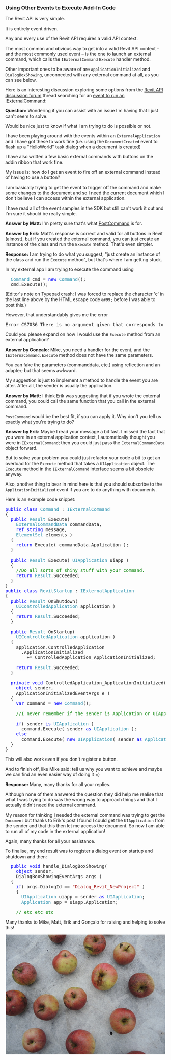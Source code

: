 <head>
<meta http-equiv="Content-Type" content="text/html; charset=utf-8">
<link rel="stylesheet" type="text/css" href="bc.css">
<script src="run_prettify.js" type="text/javascript"></script>
<!--
<script src="https://google-code-prettify.googlecode.com/svn/loader/run_prettify.js" type="text/javascript"></script>
-->
</head>

<!---

12375256 [Event to run a IExternalCommand]
http://forums.autodesk.com/t5/revit-api-forum/event-to-run-a-iexternalcommand/m-p/6692479

Using Other Events to Execute Add-In Code #RevitAPI @AutodeskRevit #aec #bim #dynamobim @AutodeskForge

The Revit API is very simple.
It is entirely event driven.
Any and every use of the Revit API requires a valid API context.
The most common and obvious way to get into a valid Revit API context &ndash; and the most commonly used event &ndash; is the one to launch an external command, which calls the <code>IExternalCommand</code> <code>Execute</code> handler method.
Other important ones to be aware of are <code>ApplicationInitialized</code> and <code>DialogBoxShowing</code>, unconnected with any external command at all...

&ndash; 

-->

### Using Other Events to Execute Add-In Code

The Revit API is very simple.

It is entirely event driven.

Any and every use of the Revit API requires a valid API context.

The most common and obvious way to get into a valid Revit API context &ndash; and the most commonly used event &ndash; is the one to launch an external command, which calls the `IExternalCommand` `Execute` handler method.

Other important ones to be aware of are `ApplicationInitialized` and `DialogBoxShowing`, unconnected with any external command at all, as you can see below.

Here is an interesting discussion exploring some options from
the [Revit API discussion forum](http://forums.autodesk.com/t5/revit-api/bd-p/160) thread
searching for an [event to run an IExternalCommand](http://forums.autodesk.com/t5/revit-api-forum/event-to-run-a-iexternalcommand/m-p/6692479):

**Question:** Wondering if you can assist with an issue I'm having that I just can't seem to solve.

Would be nice just to know if what I am trying to do is possible or not.
 
I have been playing around with the events within an `ExternalApplication` and I have got these to work fine (i.e. using the `DocumentCreated` event to flash up a "HelloWorld" task dialog when a document is created)

I have also written a few basic external commands with buttons on the addin ribbon that work fine.
 
My issue is: how do I get an event to fire off an external command instead of having to use a button?
 
I am basically trying to get the event to trigger off the command and make some changes to the document and so I need the current document which I don't believe I can access within the external application.
 
I have read all of the event samples in the SDK but still can't work it out and I'm sure it should be really simple.
 
**Answer by Matt:** I'm pretty sure that's what [PostCommand](http://www.revitapidocs.com/2017/b0df464d-1733-ea9e-ac40-399fa9c9a037.htm) is for.
 
**Answer by Erik:** Matt's response is correct and valid for all buttons in Revit (almost), but if you created the external command, you can just create an instance of the class and run the `Execute` method. That's even simpler.

**Response:** I am trying to do what you suggest, "just create an instance of the class and run the `Execute` method", but that's where I am getting stuck.

In my external app I am trying to execute the command using 

<pre class="code">
  <span style="color:#2b91af;">Command</span>&nbsp;cmd&nbsp;=&nbsp;<span style="color:blue;">new</span>&nbsp;<span style="color:#2b91af;">Command</span>();
  &#99;md.Execute();
</pre>

(Editor's note on Typepad crash: I was forced to replace the character 'c' in the last line above by the HTML escape code `&#99;` before I was able to post this.)

However, that understandably gives me the error

<pre>
Error CS7036 There is no argument given that corresponds to the required formal parameter 'commandData' of 'Command.Execute(ExternalCommandData, ref string, ElementSet)'
</pre>

Could you please expand on how I would use the `Execute` method from an external application?

**Answer by Gonçalo:** Mike, you need a handler for the event, and the `IExternaCommand.Execute` method does not have the same parameters.

You can fake the parameters (commanddata, etc.) using reflection and an adapter; but that seems awkward.

My suggestion is just to implement a method to handle the event you are after. After all, the sender is usually the application.

**Answer by Matt:** I think Erik was suggesting that if you wrote the external command, you could call the same function that you call in the external command.
 
`PostCommand` would be the best fit, if you can apply it. Why don't you tell us exactly what you're trying to do?
 
**Answer by Erik:** Maybe I read your message a bit fast. I missed the fact that you were in an external application context, I automatically thought you were in `IExternalCommand`; then you could just pass the `ExternalCommandData` object forward. 

But to solve your problem you could just refactor your code a bit to get an overload for the `Execute` method that takes a `UIApplication` object. The `Execute` method in the `IExternalCommand` interface seems a bit obsolete anyway.

Also, another thing to bear in mind here is that you should subscribe to the `ApplicationInitialized` event if you are to do anything with documents.

Here is an example code snippet:

<pre class="code">
<span style="color:blue;">public</span>&nbsp;<span style="color:blue;">class</span>&nbsp;<span style="color:#2b91af;">Command</span>&nbsp;:&nbsp;<span style="color:#2b91af;">IExternalCommand</span>
{
&nbsp;&nbsp;<span style="color:blue;">public</span>&nbsp;<span style="color:#2b91af;">Result</span>&nbsp;Execute(
&nbsp;&nbsp;&nbsp;&nbsp;<span style="color:#2b91af;">ExternalCommandData</span>&nbsp;commandData,
&nbsp;&nbsp;&nbsp;&nbsp;<span style="color:blue;">ref</span>&nbsp;<span style="color:blue;">string</span>&nbsp;message,
&nbsp;&nbsp;&nbsp;&nbsp;<span style="color:#2b91af;">ElementSet</span>&nbsp;elements&nbsp;)
&nbsp;&nbsp;{
&nbsp;&nbsp;&nbsp;&nbsp;<span style="color:blue;">return</span>&nbsp;Execute(&nbsp;commandData.Application&nbsp;);
&nbsp;&nbsp;}
 
&nbsp;&nbsp;<span style="color:blue;">public</span>&nbsp;<span style="color:#2b91af;">Result</span>&nbsp;Execute(&nbsp;<span style="color:#2b91af;">UIApplication</span>&nbsp;uiapp&nbsp;)
&nbsp;&nbsp;{
&nbsp;&nbsp;&nbsp;&nbsp;<span style="color:green;">//Do&nbsp;all&nbsp;sorts&nbsp;of&nbsp;shiny&nbsp;stuff&nbsp;with&nbsp;your&nbsp;command.&nbsp;</span>
&nbsp;&nbsp;&nbsp;&nbsp;<span style="color:blue;">return</span>&nbsp;<span style="color:#2b91af;">Result</span>.Succeeded;
&nbsp;&nbsp;}
}
<span style="color:blue;">public</span>&nbsp;<span style="color:blue;">class</span>&nbsp;<span style="color:#2b91af;">RevitStartup</span>&nbsp;:&nbsp;<span style="color:#2b91af;">IExternalApplication</span>
{
&nbsp;&nbsp;<span style="color:blue;">public</span>&nbsp;<span style="color:#2b91af;">Result</span>&nbsp;OnShutdown(
&nbsp;&nbsp;&nbsp;&nbsp;<span style="color:#2b91af;">UIControlledApplication</span>&nbsp;application&nbsp;)
&nbsp;&nbsp;{
&nbsp;&nbsp;&nbsp;&nbsp;<span style="color:blue;">return</span>&nbsp;<span style="color:#2b91af;">Result</span>.Succeeded;
&nbsp;&nbsp;}
 
&nbsp;&nbsp;<span style="color:blue;">public</span>&nbsp;<span style="color:#2b91af;">Result</span>&nbsp;OnStartup(
&nbsp;&nbsp;&nbsp;&nbsp;<span style="color:#2b91af;">UIControlledApplication</span>&nbsp;application&nbsp;)
&nbsp;&nbsp;{
&nbsp;&nbsp;&nbsp;&nbsp;application.ControlledApplication
&nbsp;&nbsp;&nbsp;&nbsp;&nbsp;&nbsp;.ApplicationInitialized
&nbsp;&nbsp;&nbsp;&nbsp;&nbsp;&nbsp;&nbsp;&nbsp;+=&nbsp;ControlledApplication_ApplicationInitialized;
 
&nbsp;&nbsp;&nbsp;&nbsp;<span style="color:blue;">return</span>&nbsp;<span style="color:#2b91af;">Result</span>.Succeeded;
&nbsp;&nbsp;}
 
&nbsp;&nbsp;<span style="color:blue;">private</span>&nbsp;<span style="color:blue;">void</span>&nbsp;ControlledApplication_ApplicationInitialized(
&nbsp;&nbsp;&nbsp;&nbsp;<span style="color:blue;">object</span>&nbsp;sender,
&nbsp;&nbsp;&nbsp;&nbsp;ApplicationInitializedEventArgs&nbsp;e&nbsp;)
&nbsp;&nbsp;{
&nbsp;&nbsp;&nbsp;&nbsp;<span style="color:blue;">var</span>&nbsp;command&nbsp;=&nbsp;<span style="color:blue;">new</span>&nbsp;<span style="color:#2b91af;">Command</span>();
 
&nbsp;&nbsp;&nbsp;&nbsp;<span style="color:green;">//I&nbsp;never&nbsp;remember&nbsp;if&nbsp;the&nbsp;sender&nbsp;is&nbsp;Application&nbsp;or&nbsp;UIApplication</span>
 
&nbsp;&nbsp;&nbsp;&nbsp;<span style="color:blue;">if</span>(&nbsp;sender&nbsp;<span style="color:blue;">is</span>&nbsp;<span style="color:#2b91af;">UIApplication</span>&nbsp;)
&nbsp;&nbsp;&nbsp;&nbsp;&nbsp;&nbsp;command.Execute(&nbsp;sender&nbsp;<span style="color:blue;">as</span>&nbsp;<span style="color:#2b91af;">UIApplication</span>&nbsp;);
&nbsp;&nbsp;&nbsp;&nbsp;<span style="color:blue;">else</span>
&nbsp;&nbsp;&nbsp;&nbsp;&nbsp;&nbsp;command.Execute(&nbsp;<span style="color:blue;">new</span>&nbsp;<span style="color:#2b91af;">UIApplication</span>(&nbsp;sender&nbsp;<span style="color:blue;">as</span>&nbsp;<span style="color:#2b91af;">Application</span>&nbsp;)&nbsp;);
&nbsp;&nbsp;}
}
</pre>

This will also work even if you don't register a button.

And to finish off, like Mike said: tell us why you want to achieve and maybe we can find an even easier way of doing it =)
 
**Response:** Many, many thanks for all your replies.

Although none of them answered the question they did help me realise that what I was trying to do was the wrong way to approach things and that I actually didn't need the external command.
 
My reason for thinking I needed the external command was trying to get the `Document` but thanks to Erik's post I found I could get the `UIApplication` from the sender and that this then let me access the document. So now I am able to run all of my code in the external application!
 
Again, many thanks for all your assistance.
 
To finalise, my end result was to register a dialog event on startup and shutdown and then:
 
<pre class="code">
  <span style="color:blue;">public</span>&nbsp;<span style="color:blue;">void</span>&nbsp;handle_DialogBoxShowing(
  &nbsp;&nbsp;<span style="color:blue;">object</span>&nbsp;sender,
  &nbsp;&nbsp;DialogBoxShowingEventArgs&nbsp;args&nbsp;)
  {
  &nbsp;&nbsp;<span style="color:blue;">if</span>(&nbsp;args.DialogId&nbsp;==&nbsp;<span style="color:#a31515;">&quot;Dialog_Revit_NewProject&quot;</span>&nbsp;)
  &nbsp;&nbsp;{
  &nbsp;&nbsp;&nbsp;&nbsp;<span style="color:#2b91af;">UIApplication</span>&nbsp;uiapp&nbsp;=&nbsp;sender&nbsp;<span style="color:blue;">as</span>&nbsp;<span style="color:#2b91af;">UIApplication</span>;
  &nbsp;&nbsp;&nbsp;&nbsp;<span style="color:#2b91af;">Application</span>&nbsp;app&nbsp;=&nbsp;uiapp.Application;
   
  &nbsp;&nbsp;<span style="color:green;">//&nbsp;etc&nbsp;etc&nbsp;etc</span>
</pre>

Many thanks to Mike, Matt, Erik and Gonçalo for raising and helping to solve this!

<center>
<img src="img/131_apples_500x375.jpg" alt="Apples" width="500">
</center>

